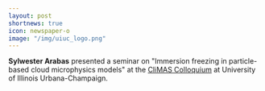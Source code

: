 ```yaml
---
layout: post
shortnews: true
icon: newspaper-o
image: "/img/uiuc_logo.png"
---
```


<b>Sylwester Arabas</b> presented a seminar on "Immersion freezing in particle-based cloud microphysics models"
  at the <a href="https://calendars.illinois.edu/detail/3491/33523104">CliMAS Colloquium</a> at University of Illinois Urbana-Champaign.
